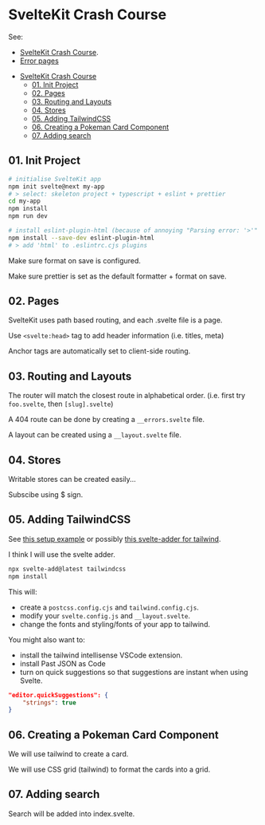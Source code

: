 # SvelteKit Crash Course

See:
* [SvelteKit Crash Course](https://www.youtube.com/watch?v=UU7MgYIbtAk).
* [Error pages](https://www.youtube.com/watch?v=OdQruaoDVj0)

- [SvelteKit Crash Course](#sveltekit-crash-course)
  - [01. Init Project](#01-init-project)
  - [02. Pages](#02-pages)
  - [03. Routing and Layouts](#03-routing-and-layouts)
  - [04. Stores](#04-stores)
  - [05. Adding TailwindCSS](#05-adding-tailwindcss)
  - [06. Creating a Pokeman Card Component](#06-creating-a-pokeman-card-component)
  - [07. Adding search](#07-adding-search)

## 01. Init Project

```bash
# initialise SvelteKit app
npm init svelte@next my-app
# > select: skeleton project + typescript + eslint + prettier
cd my-app
npm install
npm run dev

# install eslint-plugin-html (because of annoying "Parsing error: '>'" in html files)
npm install --save-dev eslint-plugin-html
# > add 'html' to .eslintrc.cjs plugins
```

Make sure format on save is configured.

Make sure prettier is set as the default formatter + format on save.

## 02. Pages

SvelteKit uses path based routing, and each .svelte file is a page.

Use `<svelte:head>` tag to add header information (i.e. titles, meta)

Anchor tags are automatically set to client-side routing.

## 03. Routing and Layouts

The router will match the closest route in alphabetical order. (i.e. first try `foo.svelte`, then `[slug].svelte`)

A 404 route can be done by creating a `__errors.svelte` file.

A layout can be created using a `__layout.svelte` file.

## 04. Stores

Writable stores can be created easily...

Subscibe using $ sign.

## 05. Adding TailwindCSS

See [this setup example](https://jsco.dev/blog/how-to-set-up-tailwindcss-with-svelte-kit)
or possibly [this svelte-adder for tailwind](https://github.com/svelte-add/tailwindcss).

I think I will use the svelte adder.

```bash
npx svelte-add@latest tailwindcss
npm install
```
This will:
* create a `postcss.config.cjs` and `tailwind.config.cjs`.
* modify your `svelte.config.js` and `__layout.svelte`.
* change the fonts and styling/fonts of your app to tailwind.

You might also want to:
* install the tailwind intellisense VSCode extension.
* install Past JSON as Code
* turn on quick suggestions so that suggestions are instant when using Svelte.
```json
"editor.quickSuggestions": {
    "strings": true
}
```

## 06. Creating a Pokeman Card Component

We will use tailwind to create a card.

We will use CSS grid (tailwind) to format the cards into a grid.

## 07. Adding search

Search will be added into index.svelte.
